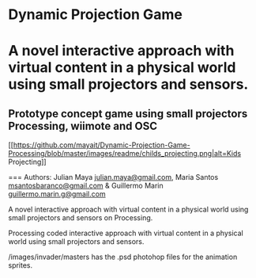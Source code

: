 Dynamic Projection Game
===
# A novel interactive approach with virtual content in a physical world using small projectors and sensors. 

## Prototype concept game using small projectors Processing, wiimote and OSC

[[https://github.com/mayait/Dynamic-Projection-Game-Processing/blob/master/images/readme/childs_projecting.png|alt=Kids Projecting]]

===
Authors:
Julian Maya julian.maya@gmail.com, Maria Santos msantosbaranco@gmail.com & Guillermo Marin guillermo.marin.g@gmail.com


A novel interactive approach with virtual content in a physical world using small projectors and sensors on Processing.

Processing coded interactive approach with virtual content in a physical world using small projectors and sensors. 




/images/invader/masters
has the .psd photohop files for the animation sprites.
